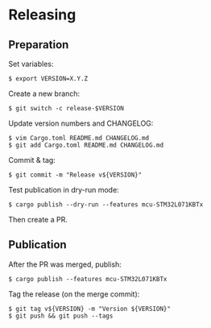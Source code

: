 # Releasing

## Preparation

Set variables:

    $ export VERSION=X.Y.Z

Create a new branch:

    $ git switch -c release-$VERSION

Update version numbers and CHANGELOG:

    $ vim Cargo.toml README.md CHANGELOG.md
    $ git add Cargo.toml README.md CHANGELOG.md

Commit & tag:

    $ git commit -m "Release v${VERSION}"

Test publication in dry-run mode:

    $ cargo publish --dry-run --features mcu-STM32L071KBTx

Then create a PR.

## Publication

After the PR was merged, publish:

    $ cargo publish --features mcu-STM32L071KBTx

Tag the release (on the merge commit):

    $ git tag v${VERSION} -m "Version ${VERSION}"
    $ git push && git push --tags
